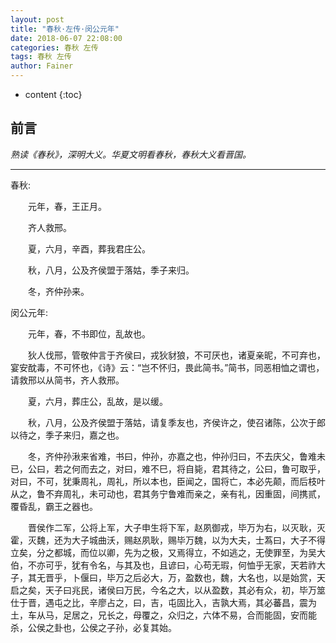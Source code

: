 ```yaml
---
layout: post
title: "春秋·左传·闵公元年"
date: 2018-06-07 22:08:00
categories: 春秋 左传
tags: 春秋 左传
author: Fainer
---
```


* content
{:toc}

## 前言 

*熟读《春秋》，深明大义。华夏文明看春秋，春秋大义看晋国。*




----------

春秋:

　　元年，春，王正月。

　　齐人救邢。

　　夏，六月，辛酉，葬我君庄公。

　　秋，八月，公及齐侯盟于落姑，季子来归。

　　冬，齐仲孙来。


 闵公元年:

　　元年，春，不书即位，乱故也。

　　狄人伐邢，管敬仲言于齐侯曰，戎狄豺狼，不可厌也，诸夏亲昵，不可弃也，宴安酖毒，不可怀也，《诗》云：“岂不怀归，畏此简书。”简书，同恶相恤之谓也，请救邢以从简书，齐人救邢。

　　夏，六月，葬庄公，乱故，是以缓。

　　秋，八月，公及齐侯盟于落姑，请复季友也，齐侯许之，使召诸陈，公次于郎以待之，季子来归，嘉之也。

　　冬，齐仲孙湫来省难，书曰，仲孙，亦嘉之也，仲孙归曰，不去庆父，鲁难未已，公曰，若之何而去之，对曰，难不巳，将自毙，君其待之，公曰，鲁可取乎，对曰，不可，犹秉周礼，周礼，所以本也，臣闻之，国将亡，本必先颠，而后枝叶从之，鲁不弃周礼，未可动也，君其务宁鲁难而亲之，亲有礼，因重固，间携贰，覆昏乱，霸王之器也。

　　晋侯作二军，公将上军，大子申生将下军，赵夙御戎，毕万为右，以灭耿，灭霍，灭魏，还为大子城曲沃，赐赵夙耿，赐毕万魏，以为大夫，士蒍曰，大子不得立矣，分之都城，而位以卿，先为之极，又焉得立，不如逃之，无使罪至，为吴大伯，不亦可乎，犹有令名，与其及也，且谚曰，心苟无瑕，何恤乎无家，天若祚大子，其无晋乎，卜偃曰，毕万之后必大，万，盈数也，魏，大名也，以是始赏，天启之矣，天子曰兆民，诸侯曰万民，今名之大，以从盈数，其必有众，初，毕万筮仕于晋，遇屯之比，辛廖占之，曰，吉，屯固比入，吉孰大焉，其必蕃昌，震为土，车从马，足居之，兄长之，母覆之，众归之，六体不易，合而能固，安而能杀，公侯之卦也，公侯之子孙，必复其始。 